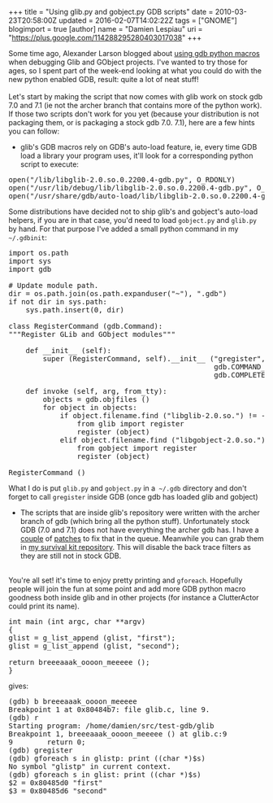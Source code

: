 +++
title = "Using glib.py and gobject.py GDB scripts"
date = 2010-03-23T20:58:00Z
updated = 2016-02-07T14:02:22Z
tags = ["GNOME"]
blogimport = true 
[author]
	name = "Damien Lespiau"
	uri = "https://plus.google.com/114288295280403017038"
+++

<div dir="ltr" style="text-align: left;" trbidi="on">Some time ago, Alexander Larson blogged about <a href="http://blogs.gnome.org/alexl/2009/09/21/archer-gdb-macros-for-glib/">using gdb python macros</a> when debugging Glib and GObject projects. I've wanted to try those for ages, so I spent part of the week-end looking at what you could do with the new python enabled GDB, result: quite a lot of neat stuff!<br /><br />Let's start by making the script that now comes with glib work on stock gdb 7.0 and 7.1 (ie not the archer branch that contains more of the python work). If those two scripts don't work for you yet (because your distribution is not packaging them, or is packaging a stock gdb 7.0. 7.1), here are a few hints you can follow:<br /><ul><li>glib's GDB macros rely on GDB's auto-load feature, ie, every time GDB load a library your program uses, it'll look for a corresponding python script to execute:</li></ul><pre class="brush: text; gutter: true">open("/lib/libglib-2.0.so.0.2200.4-gdb.py", O_RDONLY)<br />open("/usr/lib/debug/lib/libglib-2.0.so.0.2200.4-gdb.py", O_RDONLY)<br />open("/usr/share/gdb/auto-load/lib/libglib-2.0.so.0.2200.4-gdb.py", O_RDONLY)</pre>Some distributions have decided not to ship glib's and gobject's auto-load helpers, if you are in that case, you'd need to load <code>gobject.py</code> and <code>glib.py</code> by hand. For that purpose I've added a small python command in my <code>~/.gdbinit</code>:<br /><pre class="brush: python; gutter: true">import os.path<br />import sys<br />import gdb<br /><br /># Update module path.<br />dir = os.path.join(os.path.expanduser("~"), ".gdb")<br />if not dir in sys.path:<br />    sys.path.insert(0, dir)<br /><br />class RegisterCommand (gdb.Command):<br />"""Register GLib and GObject modules"""<br /><br />    def __init__ (self):<br />        super (RegisterCommand, self).__init__ ("gregister",<br />                                                gdb.COMMAND_DATA,<br />                                                gdb.COMPLETE_NONE)<br /><br />    def invoke (self, arg, from_tty):<br />        objects = gdb.objfiles ()<br />        for object in objects:<br />            if object.filename.find ("libglib-2.0.so.") != -1:<br />                from glib import register<br />                register (object)<br />            elif object.filename.find ("libgobject-2.0.so.") != -1:<br />                from gobject import register<br />                register (object)<br /><br />RegisterCommand ()<br /></pre>What I do is put <code>glib.py</code> and <code>gobject.py</code> in a<code> ~/.gdb</code> directory and don't forget to call <code>gregister</code> inside GDB (once gdb has loaded glib and gobject)<br /><ul><li>The scripts that are inside glib's repository were written with the archer branch of gdb (which bring all the python stuff). Unfortunately stock GDB (7.0 and 7.1) does not have everything the archer gdb has. I have a <a href="https://bugzilla.gnome.org/show_bug.cgi?id=613732">couple</a> of <a href="https://bugzilla.gnome.org/show_bug.cgi?id=613736">patches</a> to fix that in the queue. Meanwhile you can grab them in <a href="http://git.lespiau.name/cgit/sk/tree/dotfiles/gdb">my survival kit repository</a>. This will disable the back trace filters as they are still not in stock GDB.</li></ul><br />You're all set! it's time to enjoy pretty printing and <code>gforeach</code>. Hopefully people will join the fun at some point and add more GDB python macro goodness both inside glib and in other projects (for instance a ClutterActor could print its name).<br /><pre class="brush: c; gutter: true">int main (int argc, char **argv)<br />{<br />glist = g_list_append (glist, "first");<br />glist = g_list_append (glist, "second");<br /><br />return breeeaaak_oooon_meeeee ();<br />}</pre>gives:<br /><pre class="brush: text; gutter: true">(gdb) b breeeaaak_oooon_meeeee<br />Breakpoint 1 at 0x80484b7: file glib.c, line 9.<br />(gdb) r<br />Starting program: /home/damien/src/test-gdb/glib<br />Breakpoint 1, breeeaaak_oooon_meeeee () at glib.c:9<br />9&nbsp;&nbsp;&nbsp; &nbsp;&nbsp;&nbsp; return 0;<br />(gdb) gregister<br />(gdb) gforeach s in glistp: print ((char *)$s)<br />No symbol "glistp" in current context.<br />(gdb) gforeach s in glist: print ((char *)$s)<br />$2 = 0x80485d0 "first"<br />$3 = 0x80485d6 "second"</pre></div>
